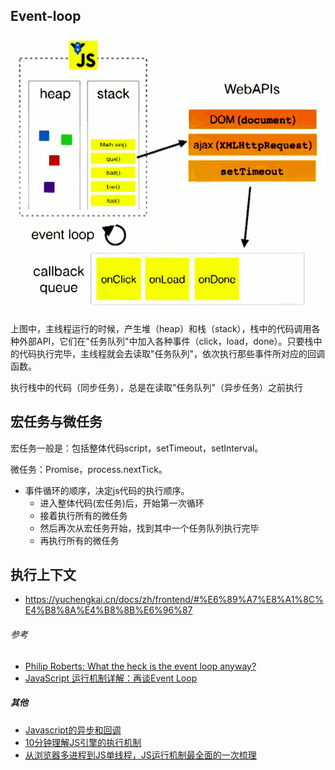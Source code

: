 ## Event-loop

![image](./img/event-loop.png)

上图中，主线程运行的时候，产生堆（heap）和栈（stack），栈中的代码调用各种外部API，它们在"任务队列"中加入各种事件（click，load，done）。只要栈中的代码执行完毕，主线程就会去读取"任务队列"，依次执行那些事件所对应的回调函数。

执行栈中的代码（同步任务），总是在读取"任务队列"（异步任务）之前执行


## 宏任务与微任务

宏任务一般是：包括整体代码script，setTimeout，setInterval。

微任务：Promise，process.nextTick。

- 事件循环的顺序，决定js代码的执行顺序。
  + 进入整体代码(宏任务)后，开始第一次循环
  + 接着执行所有的微任务
  + 然后再次从宏任务开始，找到其中一个任务队列执行完毕
  + 再执行所有的微任务

## 执行上下文
-   https://yuchengkai.cn/docs/zh/frontend/#%E6%89%A7%E8%A1%8C%E4%B8%8A%E4%B8%8B%E6%96%87

###### 参考
- [Philip Roberts: What the heck is the event loop anyway?](https://2014.jsconf.eu/speakers/philip-roberts-what-the-heck-is-the-event-loop-anyway.html)
- [JavaScript 运行机制详解：再谈Event Loop](http://www.ruanyifeng.com/blog/2014/10/event-loop.html)

##### 其他

- [Javascript的异步和回调](https://segmentfault.com/a/1190000002999668)
- [10分钟理解JS引擎的执行机制](https://segmentfault.com/a/1190000012806637?utm_source=weekly&utm_medium=email&utm_campaign=email_weekly)
- [从浏览器多进程到JS单线程，JS运行机制最全面的一次梳理](https://segmentfault.com/a/1190000012925872?utm_source=weekly&utm_medium=email&utm_campaign=email_weekly)
